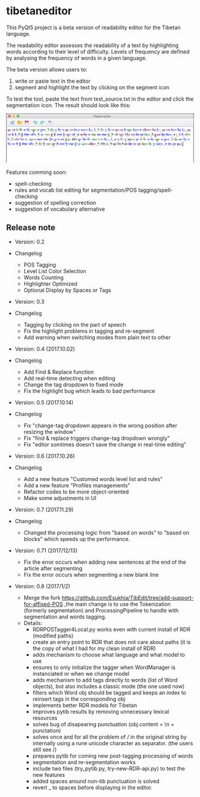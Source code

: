 # tibetaneditor

This PyQt5 project is a beta version of readability editor for the Tibetan language.

The readability editor assesses the readability of a text by highlighting words according to their level of difficulty. Levels of frequency are defined by analysing the frequency of words in a given language.

The beta version allows users to:

1. write or paste text in the editor
2. segment and highlight the text by clicking on the segment icon

To test the tool, paste the text from test_source.txt in the editor and click the segmentation icon. The result should look like this:

![test](test_result.png)

Features comming soon:
- spell-checking
- rules and vocab list editing for segmentation/POS tagging/spell-checking
- suggestion of spelling correction
- suggestion of vocabulary alternative

## Release note

- Version: 0.2

- Changelog
	
	* POS Tagging
	* Level List Color Selection
	* Words Counting
	* Highlighter Optimized
	* Optional Display by Spaces or Tags

- Version: 0.3

- Changelog
    
    * Tagging by clicking on the part of speech
    * Fix the highlight problems in tagging and re-segment
    * Add warning when switching modes from plain text to other

	
- Version: 0.4 (2017.10.02)

- Changelog

    * Add Find & Replace function
    * Add real-time detecting when editing
	* Change the tag dropdown to fixed mode
	* Fix the highlight bug which leads to bad performance

	
- Version: 0.5 (2017.10.14)

- Changelog
	
	* Fix "change-tag dropdown appears in the wrong position after resizing the window"
	* Fix "find & replace triggers change-tag dropdown wrongly"
	* Fix "editor somtimes doesn't save the change in real-time editing"

	
- Version: 0.6 (2017.10.26)

- Changelog
	
	* Add a new feature "Customed words level list and rules"
	* Add a new feature "Profiles managements"
	* Refactor codes to be more object-oriented
	* Make some adjustments in UI

- Version: 0.7 (2017.11.29)
 
- Changelog

    *  Changed the processing logic from "based on words" to "based on blocks"  which speeds up the performance.

- Version: 0.71 (2017/12/13)

    * Fix the error occurs when adding new sentences at the end of the article after segmenting
    * Fix the error occurs when segmenting a new blank line

- Version: 0.8 (2017/1/2)
    
    * Merge the fork https://github.com/Esukhia/TibEdit/tree/add-support-for-affixed-POS ,the main change is to use the Tokenization (formerly segmentation) and ProcessingPipeline to handle with segmentation and words tagging.
    * Details:
        - RDRPOSTagger4Local.py works even with current install of RDR (modified paths)
        - create an entry point to RDR that does not care about paths (it is the copy of what I had for my clean install of RDR)
        - adds mechanism to choose what language and what model to use
        - ensures to only initialize the tagger when WordManager is instanciated or when we change model
        - adds mechanism to add tags directly to words (list of Word objects), but also includes a classic mode (the one used now)
        - filters which Word obj should be tagged and keeps an index to reinsert tags in the corresponding obj
        - implements better RDR models for Tibetan
        - improves pytib results by removing unnecessary lexical resources
        - solves bug of disapearing punctuation (obj.content = \n + punctation)
        - solves once and for all the problem of / in the original string by internally using a rune unicode character as separator. (the users still see /)
        - prepares pytib for coming new post-tagging processing of words
        - segmentation and re-segmentation works
        - include two files (try_pytib.py, try-new-RDR-api.py) to test the new features
        - added spaces around non-tib punctuation is solved
        - revert _ to spaces before displaying in the editor.
